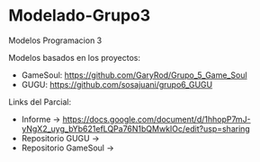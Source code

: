 # Modelado-Grupo3
Modelos Programacion 3

Modelos basados en los proyectos:

- GameSoul: https://github.com/GaryRod/Grupo_5_Game_Soul
- GUGU: https://github.com/sosajuani/grupo6_GUGU

Links del Parcial:
- Informe -> https://docs.google.com/document/d/1hhopP7mJ-yNgX2_uyg_bYb621efLQPa76N1bQMwkIOc/edit?usp=sharing
- Repositorio GUGU -> 
- Repositorio GameSoul -> 
